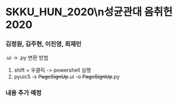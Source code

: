 # SKKU_HUN_2020\n성균관대 음취헌 2020
### 김정원, 김주현, 이진영, 최재민

.ui -> .py 변환 방법
1. shift + 우클릭 -> powershell 실행
2. pyuic5 -x ~~PageSignUp~~.ui -o ~~PageSignUp~~.py

### 내용 추가 예정
